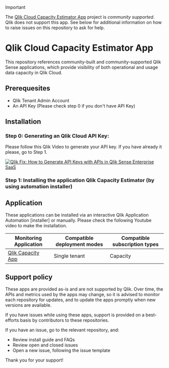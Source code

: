 > [!IMPORTANT]
> The [Qlik Cloud Capacity Estimator App](https://github.com/tensor365/qlik-capacity-monitoring-app) project is _community supported_.
> Qlik does not support this app. See below for additional information
> on how to raise issues on this repository to ask for help.

# Qlik Cloud Capacity Estimator App

This repository references community-built and community-supported Qlik Sense
applications, which provide visibility of both operational and usage data capacity in Qlik Cloud.

## Prerequesites

- Qlik Tenant Admin Account 
- An API Key (Please check step 0 if you don't have API Key)

## Installation 

### Step 0: Generating an Qlik Cloud API Key:

Please follow this Qlik Video to generate your API key. If you have already it please, go to Step 1.

[![Qlik Fix: How to Generate API Keys with APIs in Qlik Sense Enterprise SaaS](https://img.youtube.com/vi/G21EjnZJcj8/maxresdefault.jpg)](https://www.youtube.com/watch?v=G21EjnZJcj8)

### Step 1: Installing the application Qlik Capacity Estimator (by using automation installer)





## Application

These applications can be installed via an interactive Qlik Application Automation [installer] or manually. Please check the following Youtube video to make the installation.

| Monitoring Application                                                        | Compatible deployment modes | Compatible subscription types |
| ----------------------------------------------------------------------------- | --------------------------- | ----------------------------- |
| [Qlik Capacity App](https://github.com/tensor365/qlik-capacity-monitoring-app/blob/main/apps/Qlik%20Capacity%20Estimator.qvf) | Single tenant               | Capacity                      |


## Support policy

These apps are provided as-is and are not supported by Qlik. Over time, the APIs and
metrics used by the apps may change, so it is advised to monitor each repository
for updates, and to update the apps promptly when new versions are available.

If you have issues while using these apps, support is provided on a best-efforts
basis by contributors to these repositories.

If you have an issue, go to the relevant repository, and:

- Review install guide and FAQs
- Review open and closed issues
- Open a new issue, following the issue template

Thank you for your support!

